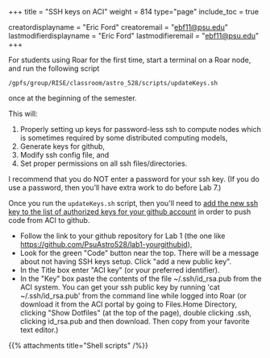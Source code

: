 +++
title = "SSH keys on ACI"
weight = 814
type="page"
include_toc = true

creatordisplayname = "Eric Ford"
creatoremail = "ebf11@psu.edu"
lastmodifierdisplayname = "Eric Ford"
lastmodifieremail = "ebf11@psu.edu"
+++

For students using Roar for the first time, start a terminal on a Roar node, and run the following script
```shell
/gpfs/group/RISE/classroom/astro_528/scripts/updateKeys.sh
```
once at the beginning of the semester.  

This will:

1) Properly setting up keys for password-less ssh to compute nodes which is sometimes required by some distributed computing models,
2) Generate keys for github,
3) Modify ssh config file, and 
4) Set proper permissions on all ssh files/directories.

I recommend that you do NOT enter a password for your ssh key.  (If you do use a password, then you’ll have extra work to do before Lab 7.) 


Once you run the `updateKeys.sh` script, then you'll need to [add the new ssh key to the list of authorized keys for your github account](https://help.github.com/articles/adding-a-new-ssh-key-to-your-github-account/#platform-linux) in order to push code from ACI to github.
- Follow the link to your github repository for Lab 1 (the one like https://github.com/PsuAstro528/lab1-yourgithubid), 
- Look for the green "Code" button near the top.  There will be a message about not having SSH keys setup.  Click "add a new public key".  
- In the Title box enter "ACI key" (or your preferred identifier).  
- In the "Key" box paste the contents of the file ~/.ssh/id_rsa.pub from the ACI system.  You can get your ssh public key by running 'cat  ~/.ssh/id_rsa.pub' from the command line while logged into Roar (or download it from the ACI portal by going to Files.Home Directory, clicking "Show Dotfiles" (at the top of the page), double clicking .ssh, clicking id_rsa.pub and then download.  Then copy from your favorite text editor.)  

{{% attachments title="Shell scripts" /%}}


